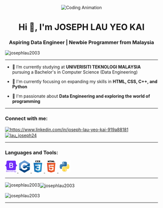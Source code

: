 <p align="center"><img src="https://media.giphy.com/media/qgQUggAC3Pfv687qPC/giphy.gif?cid=790b76111jq9gazz3447t879emtldsmi9fsj3h0q1ropz3h8&ep=v1_gifs_search&rid=giphy.gif&ct=g" alt="Coding Animation" style="max-width: 100%;"></p>

<h1 align="center">Hi 👋, I'm JOSEPH LAU YEO KAI</h1>
<h3 align="center">Aspiring Data Engineer | Newbie Programmer from Malaysia</h3>  <!-- Enhanced subtitle -->

<p align="left"> <img src="https://komarev.com/ghpvc/?username=josephlau2003&label=Profile%20views&color=0e75b6&style=flat" alt="josephlau2003" /> </p>

<hr> <!-- Added horizontal rule to separate sections -->

- 🔭 I’m currently studying at **UNIVERISITI TEKNOLOGI MALAYSIA** pursuing a Bachelor's in Computer Science (Data Engineering)

- 🌱 I'm currently focusing on expanding my skills in **HTML, CSS, C++, and Python**

- 👯 I'm passionate about **Data Engineering and exploring the world of programming**

<hr> <!-- Added horizontal rule to separate sections -->

<h3 align="left">Connect with me:</h3>
<p align="left">
<a href="https://linkedin.com/in/https://www.linkedin.com/in/joseph-lau-yeo-kai-919a88181" target="_blank"><img align="center" src="https://raw.githubusercontent.com/rahuldkjain/github-profile-readme-generator/master/src/images/icons/Social/linked-in-alt.svg" alt="https://www.linkedin.com/in/joseph-lau-yeo-kai-919a88181" height="30" width="40" /></a>
<a href="https://instagram.com/lau_joseph24" target="_blank"><img align="center" src="https://raw.githubusercontent.com/rahuldkjain/github-profile-readme-generator/master/src/images/icons/Social/instagram.svg" alt="lau_joseph24" height="30" width="40" /></a>
</p>

<hr> <!-- Added horizontal rule to separate sections -->

<h3 align="left">Languages and Tools:</h3>
<p align="left">
<a href="https://getbootstrap.com" target="_blank" rel="noreferrer"> <img src="https://raw.githubusercontent.com/devicons/devicon/master/icons/bootstrap/bootstrap-plain-wordmark.svg" alt="bootstrap" width="40" height="40"/> </a>
<a href="https://www.w3schools.com/cpp/" target="_blank" rel="noreferrer"> <img src="https://raw.githubusercontent.com/devicons/devicon/master/icons/cplusplus/cplusplus-original.svg" alt="cplusplus" width="40" height="40"/> </a>
<a href="https://www.w3schools.com/css/" target="_blank" rel="noreferrer"> <img src="https://raw.githubusercontent.com/devicons/devicon/master/icons/css3/css3-original-wordmark.svg" alt="css3" width="40" height="40"/> </a>
<a href="https://www.w3.org/html/" target="_blank" rel="noreferrer"> <img src="https://raw.githubusercontent.com/devicons/devicon/master/icons/html5/html5-original-wordmark.svg" alt="html5" width="40" height="40"/> </a>
<a href="https://www.python.org" target="_blank" rel="noreferrer"> <img src="https://raw.githubusercontent.com/devicons/devicon/master/icons/python/python-original.svg" alt="python" width="40" height="40"/> </a>
</p>

<hr> <!-- Added horizontal rule to separate sections -->

<p><img align="left" src="https://github-readme-stats.vercel.app/api/top-langs?username=josephlau2003&show_icons=true&locale=en&layout=compact" alt="josephlau2003" /></p>

<p> <img align="center" src="https://github-readme-stats.vercel.app/api?username=josephlau2003&show_icons=true&locale=en" alt="josephlau2003" /></p>

<p><img align="center" src="https://github-readme-streak-stats.herokuapp.com/?user=josephlau2003&" alt="josephlau2003" /></p>

<hr> <!-- Added horizontal rule to separate sections - could be last visual separator -->
